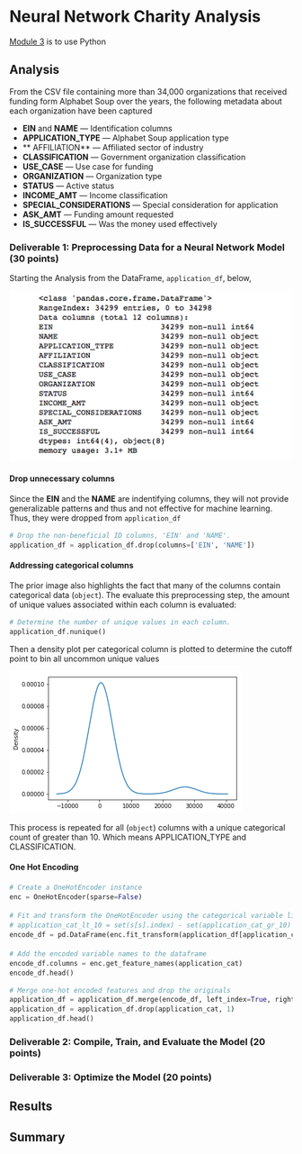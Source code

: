 # Neural Network Charity Analysis

[Module 3]() is to use Python 

## Analysis

From the CSV file containing more than 34,000 organizations that received funding form Alphabet Soup over the years, the following metadata about each organization have been captured

* **EIN** and **NAME** — Identification columns
* **APPLICATION_TYPE** — Alphabet Soup application type
* ** AFFILIATION** — Affiliated sector of industry
* **CLASSIFICATION** — Government organization classification
* **USE_CASE** — Use case for funding
* **ORGANIZATION** — Organization type
* **STATUS** — Active status
* **INCOME_AMT** — Income classification
* **SPECIAL_CONSIDERATIONS** — Special consideration for application
* **ASK_AMT** — Funding amount requested
* **IS_SUCCESSFUL** — Was the money used effectively

### Deliverable 1: Preprocessing Data for a Neural Network Model (30 points)

Starting the Analysis from the DataFrame, `application_df`, below,

![DataFrame Info](img/mltechptwy-mod-3-dev-1-info.png)

#### Drop unnecessary columns

Since the **EIN** and the **NAME** are indentifying columns, they will not provide generalizable patterns and thus and not effective for machine learning. Thus, they were dropped from `application_df`

```python
# Drop the non-beneficial ID columns, 'EIN' and 'NAME'.
application_df = application_df.drop(columns=['EIN', 'NAME'])
```

#### Addressing categorical columns

The prior image also highlights the fact that many of the columns contain categorical data (`object`). The evaluate this preprocessing step, the amount of unique values associated within each column is evaluated:

```python
# Determine the number of unique values in each column.
application_df.nunique()
```

Then a density plot per categorical column is plotted to determine the cutoff point to bin all uncommon unique values

![](img/mltechptwy-mod-3-dev-1-density-plot.png)

This process is repeated for all (`object`) columns with a unique categorical count of greater than 10. Which means APPLICATION_TYPE and CLASSIFICATION.

#### One Hot Encoding

```python
# Create a OneHotEncoder instance
enc = OneHotEncoder(sparse=False)

# Fit and transform the OneHotEncoder using the categorical variable list
# application_cat_lt_10 = set(s[s].index) - set(application_cat_gr_10)
encode_df = pd.DataFrame(enc.fit_transform(application_df[application_cat]))

# Add the encoded variable names to the dataframe
encode_df.columns = enc.get_feature_names(application_cat)
encode_df.head()
```

```python
# Merge one-hot encoded features and drop the originals
application_df = application_df.merge(encode_df, left_index=True, right_index=True)
application_df = application_df.drop(application_cat, 1)
application_df.head()
```

### Deliverable 2: Compile, Train, and Evaluate the Model (20 points)

### Deliverable 3: Optimize the Model (20 points)

## Results

## Summary

